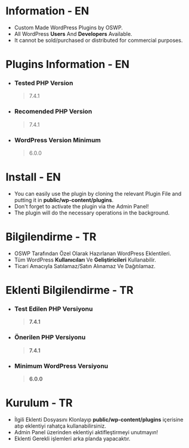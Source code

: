 # Information - EN
- Custom Made WordPress Plugins by OSWP.
- All WordPress **Users** And **Developers** Available.
- It cannot be sold/purchased or distributed for commercial purposes.

# Plugins Information - EN
-
	### Tested PHP Version 
	> 7.4.1
-
	### Recomended PHP Version
	> 7.4.1
-
	### WordPress Version Minimum
	> 6.0.0

# Install - EN
- You can easily use the plugin by cloning the relevant Plugin File and putting it in **public/wp-content/plugins**.
- Don't forget to activate the plugin via the Admin Panel!
- The plugin will do the necessary operations in the background.

# Bilgilendirme - TR
- OSWP Tarafından Özel Olarak Hazırlanan WordPress Eklentileri.
- Tüm WordPress **Kullanıcıları** Ve **Geliştiricileri** Kullanabilir.
- Ticari Amacıyla Satılamaz/Satın Alınamaz Ve Dağıtılamaz.

# Eklenti Bilgilendirme - TR
-
	### Test Edilen PHP Versiyonu 
	>**7.4.1**
-
	### Önerilen PHP Versiyonu
	> **7.4.1**
-
	### Minimum WordPress Versiyonu
	> **6.0.0**

# Kurulum - TR
- İlgili Eklenti Dosyasını Klonlayıp **public/wp-content/plugins** içerisine atıp eklentiyi rahatça kullanabilirsiniz.
- Admin Panel üzerinden eklentiyi aktifleştirmeyi unutmayın!
- Eklenti Gerekli işlemleri arka planda yapacaktır.
